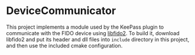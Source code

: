 # DeviceCommunicator

This project implements a module used by the KeePass plugin to communicate
with the FIDO device using [libfido2](https://github.com/Yubico/libfido2).
To build it, download libfido2 and put its header and dll files
 into `include` directory in this project, and then use the included cmake configuration.
